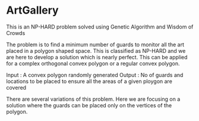 # ArtGallery
This is an NP-HARD problem solved using Genetic Algorithm and Wisdom of Crowds


The problem is to find a minimum number of guards to monitor all the art placed in a polygon shaped space. This is classified as NP-HARD and we are here to develop a solution which is nearly perfect. This can be applied for a complex orthogonal convex polygon or a regular convex polygon.

Input : A convex polygon randomly generated 
Output : No of guards and locations to be placed to ensure all the areas of a given ploygon are covered

There are several variations of this problem. Here we are focusing on a solution where the guards can be placed only on the vertices of the polygon.
